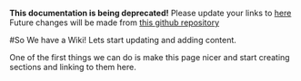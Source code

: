 **This documentation is being deprecated!**
Please update your links to [here](https://wiki.codeforamerica.org)
Future changes will be made from [this github repository](https://github.com/codeforamerica/cfa-wiki)


#So We have a Wiki!
Lets start updating and adding content.  

One of the first things we can do is make this page nicer and start creating sections and linking to them here.
